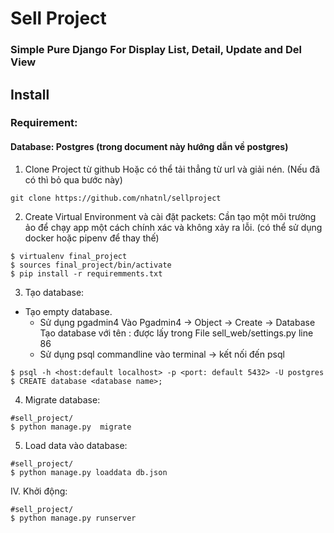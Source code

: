 # Sell Project

### Simple Pure Django For Display List, Detail, Update and Del View

## Install
### Requirement: 
#### Database: Postgres (trong document này hướng dẫn về postgres)

1. Clone Project từ github
Hoặc có thể tải thẳng từ url và giải nén. (Nếu đã có thì bỏ qua bước này)

`git clone https://github.com/nhatnl/sellproject`

2. Create Virtual Environment và cài đặt packets:
Cần tạo một môi trường ảo để chạy app một cách chính xác và không xảy ra lỗi.
(có thể sử dụng docker hoặc pipenv để thay thế)

```
$ virtualenv final_project
$ sources final_project/bin/activate
$ pip install -r requiremments.txt
```

3. Tạo database:
  * Tạo empty database.
    * Sử dụng pgadmin4
      Vào Pgadmin4 -> Object -> Create -> Database
      Tạo database với tên : <databasename> được lấy trong File sell_web/settings.py line 86
    * Sử dụng psql commandline
      vào terminal -> kết nối đến psql
```
$ psql -h <host:default localhost> -p <port: default 5432> -U postgres
$ CREATE database <database name>; 
 ```

4. Migrate database:

```
#sell_project/
$ python manage.py  migrate
```

5. Load data vào database:
```
#sell_project/
$ python manage.py loaddata db.json
```
IV.    Khởi động:

```
#sell_project/
$ python manage.py runserver
```



